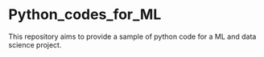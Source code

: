 # Python_codes_for_ML
 This repository aims to provide a sample of python code for a ML and data science project.
